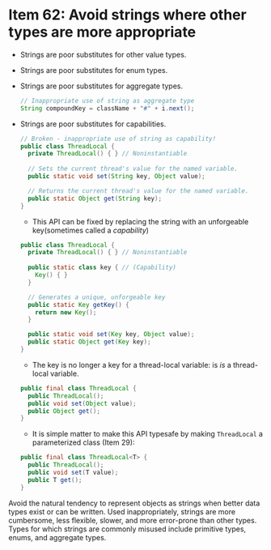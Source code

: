# Item 62: Avoid strings where other types are more appropriate

* Strings are poor substitutes for other value types.
* Strings are poor substitutes for enum types.
* Strings are poor substitutes for aggregate types.
  
  ```java
  // Inappropriate use of string as aggregate type
  String compoundKey = className + "#" + i.next();
  ```
  
* Strings are poor substitutes for capabilities.

  ```java
  // Broken - inappropriate use of string as capability!
  public class ThreadLocal {
    private ThreadLocal() { } // Noninstantiable
    
    // Sets the current thread's value for the named variable.
    public static void set(String key, Object value);
  
    // Returns the current thread's value for the named variable.
    public static Object get(String key);
  }
  ```
  
  * This API can be fixed by replacing the string with an unforgeable key(sometimes called a _capability_)
  
  ```java
  public class ThreadLocal {
    private ThreadLocal() { } // Noninstantiable
    
    public static class key { // (Capability)
      Key() { }  
    }
  
    // Generates a unique, unforgeable key
    public static Key getKey() {
      return new Key();
    }
  
    public static void set(Key key, Object value);
    public static Object get(Key key);
  } 
  ```
  
  * The key is no longer a key for a thread-local variable: is _is_ a thread-local variable.  
  
  ```java
  public final class ThreadLocal {
    public ThreadLocal();
    public void set(Object value);
    public Object get();
  }
  ``` 
  
  * It is simple matter to make this API typesafe by making `ThreadLocal` a parameterized class (Item 29):
  
  ```java
  public final class ThreadLocal<T> {
    public ThreadLocal();
    public void set(T value);
    public T get();
  }
  ```

Avoid the natural tendency to represent objects as strings when better data types exist or can be written. Used 
inappropriately, strings are more cumbersome, less flexible, slower, and more error-prone than other types. Types 
for which strings are commonly misused include primitive types, enums, and aggregate types.

